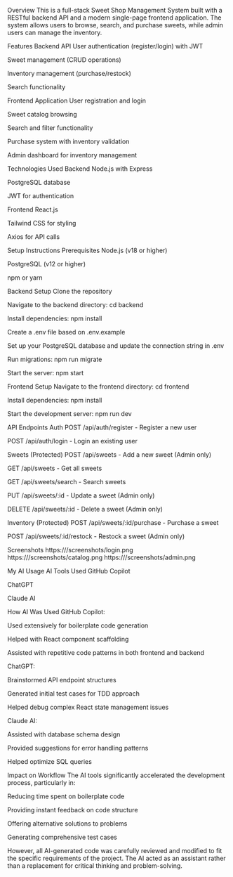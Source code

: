 Overview
This is a full-stack Sweet Shop Management System built with a RESTful backend API and a modern single-page frontend application. The system allows users to browse, search, and purchase sweets, while admin users can manage the inventory.

Features
Backend API
User authentication (register/login) with JWT

Sweet management (CRUD operations)

Inventory management (purchase/restock)

Search functionality

Frontend Application
User registration and login

Sweet catalog browsing

Search and filter functionality

Purchase system with inventory validation

Admin dashboard for inventory management

Technologies Used
Backend
Node.js with Express

PostgreSQL database

JWT for authentication

Frontend
React.js

Tailwind CSS for styling

Axios for API calls

Setup Instructions
Prerequisites
Node.js (v18 or higher)

PostgreSQL (v12 or higher)

npm or yarn

Backend Setup
Clone the repository

Navigate to the backend directory: cd backend

Install dependencies: npm install

Create a .env file based on .env.example

Set up your PostgreSQL database and update the connection string in .env

Run migrations: npm run migrate

Start the server: npm start

Frontend Setup
Navigate to the frontend directory: cd frontend

Install dependencies: npm install

Start the development server: npm run dev

API Endpoints
Auth
POST /api/auth/register - Register a new user

POST /api/auth/login - Login an existing user

Sweets (Protected)
POST /api/sweets - Add a new sweet (Admin only)

GET /api/sweets - Get all sweets

GET /api/sweets/search - Search sweets

PUT /api/sweets/:id - Update a sweet (Admin only)

DELETE /api/sweets/:id - Delete a sweet (Admin only)

Inventory (Protected)
POST /api/sweets/:id/purchase - Purchase a sweet

POST /api/sweets/:id/restock - Restock a sweet (Admin only)

Screenshots
https:///screenshots/login.png
https:///screenshots/catalog.png
https:///screenshots/admin.png

My AI Usage
AI Tools Used
GitHub Copilot

ChatGPT

Claude AI

How AI Was Used
GitHub Copilot:

Used extensively for boilerplate code generation

Helped with React component scaffolding

Assisted with repetitive code patterns in both frontend and backend

ChatGPT:

Brainstormed API endpoint structures

Generated initial test cases for TDD approach

Helped debug complex React state management issues

Claude AI:

Assisted with database schema design

Provided suggestions for error handling patterns

Helped optimize SQL queries

Impact on Workflow
The AI tools significantly accelerated the development process, particularly in:

Reducing time spent on boilerplate code

Providing instant feedback on code structure

Offering alternative solutions to problems

Generating comprehensive test cases

However, all AI-generated code was carefully reviewed and modified to fit the specific requirements of the project. The AI acted as an assistant rather than a replacement for critical thinking and problem-solving.
